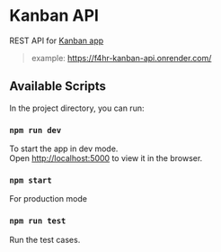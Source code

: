 # Kanban API

REST API for [Kanban app](https://github.com/f4hr/kanban)

> example: https://f4hr-kanban-api.onrender.com/

## Available Scripts

In the project directory, you can run:

### `npm run dev`

To start the app in dev mode.\
Open [http://localhost:5000](http://localhost:5000) to view it in the browser.

### `npm start`

For production mode

### `npm run test`

Run the test cases.
